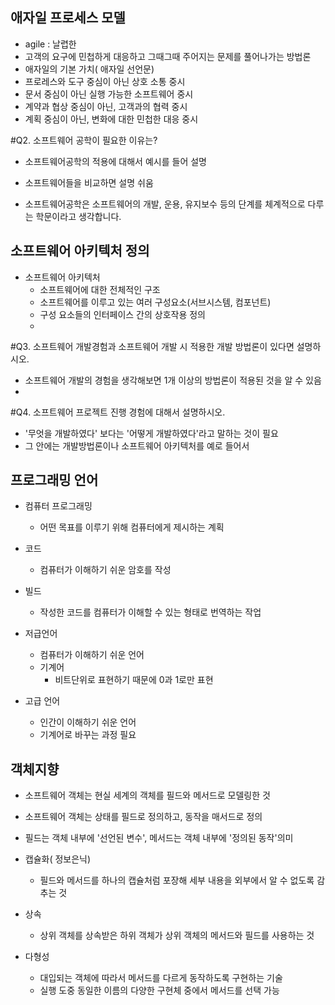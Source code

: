 ## 애자일 프로세스 모델
- agile : 날렵한
- 고객의 요구에 민첩하게 대응하고 그때그때 주어지는 문제를 풀어나가는 방법론
- 애자일의 기본 가치( 애자일 선언문)
- 프로레스와 도구 중심이 아닌 상호 소통 중시
- 문서 중심이 아닌 실행 가능한 소프트웨어 중시
- 계약과 협상 중심이 아닌, 고객과의 협력 중시
- 계획 중심이 아닌, 변화에 대한 민첩한 대응 중시

#Q2. 소프트웨어 공학이 필요한 이유는?
- 소프트웨어공학의 적용에 대해서 예시를 들어 설명
- 소프트웨어들을 비교하면 설명 쉬움

- 소프트웨어공학은 소프트웨어의 개발, 운용, 유지보수 등의 단계를 체계적으로 다루는 학문이라고 생각합니다.

## 소프트웨어 아키텍처 정의
- 소프트웨어 아키텍처
    - 소프트웨어에 대한 전체적인 구조
    - 소프트웨어를 이루고 있는 여러 구성요소(서브시스템, 컴포넌트)
    - 구성 요소들의 인터페이스 간의 상호작용 정의
    - 
    
#Q3. 소프트웨어 개발경험과 소프트웨어 개발 시 적용한 개발 방법론이 있다면 설명하시오.
- 소프트웨어 개발의 경험을 생각해보면 1개 이상의 방법론이 적용된 것을 알 수 있음
- 

#Q4. 소프트웨어 프로젝트 진행 경험에 대해서 설명하시오.
- '무엇을 개발하였다' 보다는 '어떻게 개발하였다'라고 말하는 것이 필요
- 그 안에는 개발방법론이나 소프트웨어 아키텍처를 예로 들어서

## 프로그래밍 언어
- 컴퓨터 프로그래밍
    - 어떤 목표를 이루기 위해 컴퓨터에게 제시하는 계획
    
- 코드
    - 컴퓨터가 이해하기 쉬운 암호를 작성
    
- 빌드
    - 작성한 코드를 컴퓨터가 이해할 수 있는 형태로 번역하는 작업
    
- 저급언어
    - 컴퓨터가 이해하기 쉬운 언어
    - 기계어
        - 비트단위로 표현하기 때문에 0과 1로만 표현
    
- 고급 언어
    - 인간이 이해하기 쉬운 언어
    - 기계어로 바꾸는 과정 필요

## 객체지향
- 소프트웨어 객체는 현실 세계의 객체를 필드와 메서드로 모델링한 것
- 소프트웨어 객체는 상태를 필드로 정의하고, 동작을 매서드로 정의
- 필드는 객체 내부에 '선언된 변수', 메서드는 객체 내부에 '정의된 동작'의미

- 캡슐화( 정보은닉)
    - 필드와 메서드를 하나의 캡슐처럼 포장해 세부 내용을 외부에서 알 수 없도록 감추는 것
    
- 상속
    - 상위 객체를 상속받은 하위 객체가 상위 객체의 메서드와 필드를 사용하는 것
    
- 다형성
    - 대입되는 객체에 따라서 메서드를 다르게 동작하도록 구현하는 기술
    - 실행 도중 동일한 이름의 다양한 구현체 중에서 메서드를 선택 가능